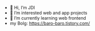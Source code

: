 - 👋 Hi, I’m JDI
- 👀 I’m interested web and app projects
- 🌱 I’m currently learning web frontend
- my Bolg: https://baro-baro.tistory.com/
